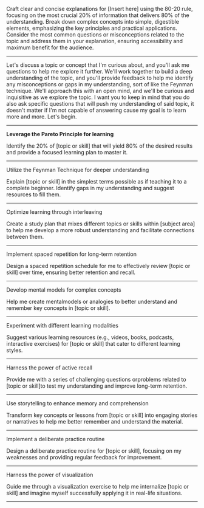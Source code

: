 Craft clear and concise explanations for [Insert here] using the 80-20 rule, focusing on the most crucial 20% of information that delivers 80% of the understanding. Break down complex concepts into simple, digestible elements, emphasizing the key principles and practical applications. Consider the most common questions or misconceptions related to the topic and address them in your explanation, ensuring accessibility and maximum benefit for the audience.

----

Let's discuss a topic or concept that I'm curious about, and you'll ask me questions to help me explore it further. We'll work together to build a deep understanding of the topic, and you'll provide feedback to help me identify any misconceptions or gaps in my understanding, sort of like the Feynman technique. We'll approach this with an open mind, and we'll be curious and inquisitive as we explore the topic. I want you to keep in mind that you do also ask specific questions that will push my understanding of said topic, it doesn't matter if I'm not capable of answering cause my goal is to learn more and more. Let's begin.


----

**Leverage the Pareto Principle for learning**

Identify the 20% of [topic or skill] that will yield 80% of the desired results and provide a focused learning plan to master it.

---


Utilize the Feynman Technique for deeper understanding

Explain [topic or skill] in the simplest terms possible as if teaching it to a complete beginner. Identify gaps in my understanding and suggest resources to fill them.

---


Optimize learning through interleaving

Create a study plan that mixes different topics or skills within [subject area] to help me develop a more robust understanding and facilitate connections between them.

---


Implement spaced repetition for long-term retention

Design a spaced repetition schedule for me to effectively review [topic or skill] over time, ensuring better retention and recall.

---


Develop mental models for complex concepts

Help me create mentalmodels or analogies to better understand and remember key concepts in [topic or skill].

----


Experiment with different learning modalities

Suggest various learning resources (e.g., videos, books, podcasts, interactive exercises) for [topic or skill] that cater to different learning styles.

---


Harness the power of active recall

Provide me with a series of challenging questions orproblems related to [topic or skill]to test my understanding and improve long-term retention.

----


Use storytelling to enhance memory and comprehension

Transform key concepts or lessons from [topic or skill] into engaging stories or narratives to help me better remember and understand the material.

----


Implement a deliberate practice routine

Design a deliberate practice routine for [topic or skill], focusing on my weaknesses and providing regular feedback for improvement.

---


Harness the power of visualization

Guide me through a visualization exercise to help me internalize [topic or skill] and imagine myself successfully applying it in real-life situations.

---

